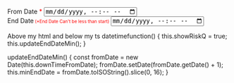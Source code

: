 <div class="col" *ngIf="showRiskQ">
  <label>From Date <span style="color:red">*</span></label>
  <input type="datetime-local" [(ngModel)]="downTimeFromDate" placeholder="" (change)="datetimefunction()" />
</div>
<div class="col" *ngIf="showRiskQ">
  <label>End Date<span style="color:red;font-size:x-small"> (*End Date Can't be less than start)</span></label>
  <input type="datetime-local" [(ngModel)]="downTimeToDate" placeholder="" [min]="minEndDate" />
</div>

Above my html and below my ts
  datetimefunction() {
    this.showRiskQ = true;
    this.updateEndDateMin();
  }

  updateEndDateMin() {
    const fromDate = new Date(this.downTimeFromDate);
    fromDate.setDate(fromDate.getDate() + 1);
    this.minEndDate = fromDate.toISOString().slice(0, 16);
  }
